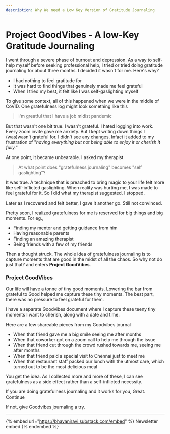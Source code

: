 ```yaml
---
description: Why We need a Low Key Version of Gratitude Journaling
---
```


# Project GoodVibes - A low-Key Gratitude Journaling

I went through a severe phase of burnout and depression. As a way to self-help myself before seeking professional help, I tried or tried doing gratitude journaling for about three months. I decided it wasn't for me. Here's why?

- I had nothing to feel gratitude for
- It was hard to find things that genuinely made me feel grateful
- When I tried my best, it felt like I was self-gaslighting myself

To give some context, all of this happened when we were in the middle of CoVID. One gratefulness log might look something like this

> I'm greatful that I have a job midist pandemic

But that wasn't one bit true. I wasn't grateful. I hated logging into work. Every zoom invite gave me anxiety. But I kept writing down things I (was)wasn't grateful for. I didn't see any changes. Infact it added to my frustration of "_having everything but not being able to enjoy it or cherish it fully."_

At one point, it became unbearable. I asked my therapist

> At what point does "gratefulness journaling" becomes "self gaslighting"?

It was true. A technique that is preached to bring magic to your life felt more like self-inflicted gaslighting. When reality was hurting me, I was made to feel grateful for it. So I did what my therapist suggested. I stopped.

Later as I recovered and felt better, I gave it another go. Still not convinced.

Pretty soon, I realized gratefulness for me is reserved for big things and big moments. For eg.,

- Finding my mentor and getting guidance from him
- Having reasonable parents
- Finding an amazing therapist
- Being friends with a few of my friends

Then a thought struck. The whole idea of gratefulness journaling is to capture moments that are good in the midst of all the chaos. So why not do just that? and enters **Project GoodVibes**.

### Project GoodVibes

Our life will have a tonne of tiny good moments. Lowering the bar from grateful to Good helped me capture these tiny moments. The best part, there was no pressure to feel grateful for them.

I have a separate Goodvibes document where I capture these teeny tiny moments I want to cherish, along with a date and time.

Here are a few shareable pieces from my Goodvibes journal

- When that friend gave me a big smile seeing me after months
- When that coworker got on a zoom call to help me through the issue
- When that friend cut through the crowd rushed towards me, seeing me after months
- When that friend paid a special visit to Chennai just to meet me
- When that restaurant staff packed our lunch with the utmost care, which turned out to be the most delicious meal

You get the idea. As I collected more and more of these, I can see gratefulness as a side effect rather than a self-inflicted necessity.

If you are doing gratefulness journaling and it works for you, Great. Continue

If not, give Goodvibes journaling a try.

---

{% embed url="https://bhavaniravi.substack.com/embed" %}
Newsletter embed
{% endembed %}
